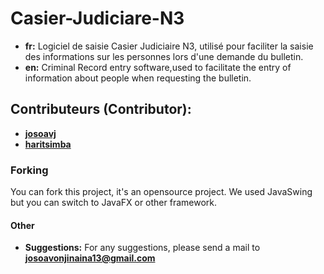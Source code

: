 # Casier-Judiciare-N3

- **fr:** Logiciel de saisie Casier Judiciaire N3, utilisé pour faciliter la saisie des informations sur les personnes lors d'une demande du bulletin.
- **en:** Criminal Record entry software,used to facilitate the entry of information about people when requesting the bulletin.

## Contributeurs (Contributor):

- **[josoavj](https://github.com/josoavj)**
- **[haritsimba](https://github.com/haritsimba)**

### Forking

You can fork this project, it's an opensource project. We used JavaSwing but you can switch to JavaFX or other framework.

#### Other

- **Suggestions:** For any suggestions, please send a mail to **josoavonjinaina13@gmail.com**
